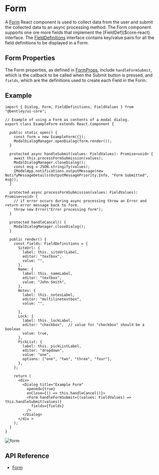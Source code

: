 # Form

A [Form]($core-react) React component is used to collect data from the user and submit the collected data to an async processing method.
The Form component supports one ore more fields that implement the [FieldDef]($core-react) interface.
The [FieldDefinitions]($core-react) interface contains key/value pairs for all the field definitions to be displayed in a Form.

## Form Properties

The Form properties, as defined in [FormProps]($core-react), include
`handleFormSubmit`, which is the callback to be called when the Submit button is pressed,
and `fields`, which are the definitions used to create each Field in the Form.

## Example

```tsx
import { Dialog, Form, FieldDefinitions, FieldValues } from "@bentley/ui-core";

// Example of using a Form as contents of a modal dialog.
export class ExampleForm extends React.Component {

  public static open() {
    const form = new ExampleForm({});
    ModalDialogManager.openDialog(form.render());
  }

  protected async handleSubmit(values: FieldValues): Promise<void> {
    await this.processFormSubmission(values);
    ModalDialogManager.closeDialog();
    const msg = JSON.stringify(values);
    IModelApp.notifications.outputMessage(new NotifyMessageDetails(OutputMessagePriority.Info, "Form Submitted", msg));
  }

  protected async processFormSubmission(values: FieldValues): Promise<void> {
    // if error occurs during async processing throw an Error and return error message back to form.
    throw new Error("Error processing form");
  }

  protected handleCancel() {
    ModalDialogManager.closeDialog();
  }

  public render() {
    const fields: FieldDefinitions = {
      SiteUrl: {
        label: this._siteUrlLabel,
        editor: "textbox",
        value: "",
      },
      Name: {
        label: this._nameLabel,
        editor: "textbox",
        value: "John Smith",
      },
      Notes: {
        label: this._notesLabel,
        editor: "multilinetextbox",
        value: "",

      },
      Lock: {
        label: this._lockLabel,
        editor: "checkbox",  // value for "checkbox" should be a boolean
        value: true,
      },
      PickList: {
        label: this._pickListLabel,
        editor: "dropdown",
        value: "one",
        options: ["one", "two", "three", "four"],
      },
    };

    return (
      <div>
        <Dialog title="Example Form"
          opened={true}
          onClose={() => this.handleCancel()}>
          <Form handleFormSubmit={(values: FieldValues) => this.handleSubmit(values)}
            fields={fields}
          />
        </Dialog>
      </div >
    );
  }
}

```

![form](./images/Form.png "Form with Fields")

## API Reference

- [Form]($core-react:Form)
